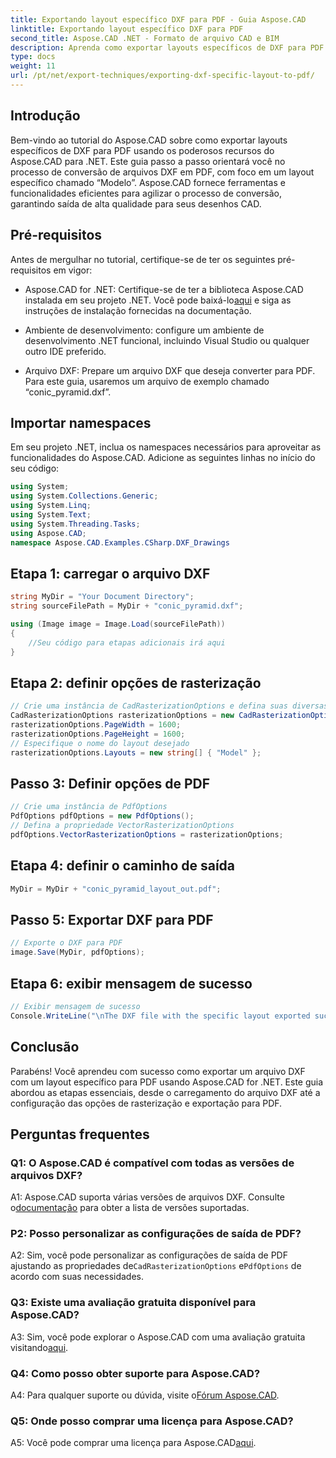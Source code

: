 ```yaml
---
title: Exportando layout específico DXF para PDF - Guia Aspose.CAD
linktitle: Exportando layout específico DXF para PDF
second_title: Aspose.CAD .NET - Formato de arquivo CAD e BIM
description: Aprenda como exportar layouts específicos de DXF para PDF usando Aspose.CAD for .NET. Siga nosso guia passo a passo para conversões eficientes e de alta qualidade.
type: docs
weight: 11
url: /pt/net/export-techniques/exporting-dxf-specific-layout-to-pdf/
---
```

## Introdução

Bem-vindo ao tutorial do Aspose.CAD sobre como exportar layouts específicos de DXF para PDF usando os poderosos recursos do Aspose.CAD para .NET. Este guia passo a passo orientará você no processo de conversão de arquivos DXF em PDF, com foco em um layout específico chamado “Modelo”. Aspose.CAD fornece ferramentas e funcionalidades eficientes para agilizar o processo de conversão, garantindo saída de alta qualidade para seus desenhos CAD.

## Pré-requisitos

Antes de mergulhar no tutorial, certifique-se de ter os seguintes pré-requisitos em vigor:

- Aspose.CAD for .NET: Certifique-se de ter a biblioteca Aspose.CAD instalada em seu projeto .NET. Você pode baixá-lo[aqui](https://releases.aspose.com/cad/net/) e siga as instruções de instalação fornecidas na documentação.

- Ambiente de desenvolvimento: configure um ambiente de desenvolvimento .NET funcional, incluindo Visual Studio ou qualquer outro IDE preferido.

- Arquivo DXF: Prepare um arquivo DXF que deseja converter para PDF. Para este guia, usaremos um arquivo de exemplo chamado “conic_pyramid.dxf”.

## Importar namespaces

Em seu projeto .NET, inclua os namespaces necessários para aproveitar as funcionalidades do Aspose.CAD. Adicione as seguintes linhas no início do seu código:

```csharp
using System;
using System.Collections.Generic;
using System.Linq;
using System.Text;
using System.Threading.Tasks;
using Aspose.CAD;
namespace Aspose.CAD.Examples.CSharp.DXF_Drawings

```

## Etapa 1: carregar o arquivo DXF

```csharp
string MyDir = "Your Document Directory";
string sourceFilePath = MyDir + "conic_pyramid.dxf";

using (Image image = Image.Load(sourceFilePath))
{
    //Seu código para etapas adicionais irá aqui
}
```

## Etapa 2: definir opções de rasterização

```csharp
// Crie uma instância de CadRasterizationOptions e defina suas diversas propriedades
CadRasterizationOptions rasterizationOptions = new CadRasterizationOptions();
rasterizationOptions.PageWidth = 1600;
rasterizationOptions.PageHeight = 1600;
// Especifique o nome do layout desejado
rasterizationOptions.Layouts = new string[] { "Model" };
```

## Passo 3: Definir opções de PDF

```csharp
// Crie uma instância de PdfOptions
PdfOptions pdfOptions = new PdfOptions();
// Defina a propriedade VectorRasterizationOptions
pdfOptions.VectorRasterizationOptions = rasterizationOptions;
```

## Etapa 4: definir o caminho de saída

```csharp
MyDir = MyDir + "conic_pyramid_layout_out.pdf";
```

## Passo 5: Exportar DXF para PDF

```csharp
// Exporte o DXF para PDF
image.Save(MyDir, pdfOptions);
```

## Etapa 6: exibir mensagem de sucesso

```csharp
// Exibir mensagem de sucesso
Console.WriteLine("\nThe DXF file with the specific layout exported successfully to PDF.\nFile saved at " + MyDir);
```

## Conclusão

Parabéns! Você aprendeu com sucesso como exportar um arquivo DXF com um layout específico para PDF usando Aspose.CAD for .NET. Este guia abordou as etapas essenciais, desde o carregamento do arquivo DXF até a configuração das opções de rasterização e exportação para PDF.

## Perguntas frequentes

### Q1: O Aspose.CAD é compatível com todas as versões de arquivos DXF?

 A1: Aspose.CAD suporta várias versões de arquivos DXF. Consulte o[documentação](https://reference.aspose.com/cad/net/) para obter a lista de versões suportadas.

### P2: Posso personalizar as configurações de saída de PDF?

A2: Sim, você pode personalizar as configurações de saída de PDF ajustando as propriedades de`CadRasterizationOptions` e`PdfOptions` de acordo com suas necessidades.

### Q3: Existe uma avaliação gratuita disponível para Aspose.CAD?

 A3: Sim, você pode explorar o Aspose.CAD com uma avaliação gratuita visitando[aqui](https://releases.aspose.com/).

### Q4: Como posso obter suporte para Aspose.CAD?

 A4: Para qualquer suporte ou dúvida, visite o[Fórum Aspose.CAD](https://forum.aspose.com/c/cad/19).

### Q5: Onde posso comprar uma licença para Aspose.CAD?

 A5: Você pode comprar uma licença para Aspose.CAD[aqui](https://purchase.aspose.com/buy).